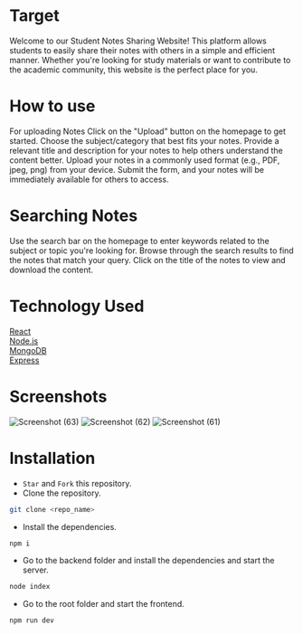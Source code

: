 # Target 
Welcome to our Student Notes Sharing Website! This platform allows students to easily share their notes with others in a simple and efficient manner. Whether you're looking for study materials or want to contribute to the academic community, this website is the perfect place for you.



# How to use
For uploading Notes
Click on the "Upload" button on the homepage to get started.
Choose the subject/category that best fits your notes.
Provide a relevant title and description for your notes to help others understand the content better.
Upload your notes in a commonly used format (e.g., PDF, jpeg, png) from your device.
Submit the form, and your notes will be immediately available for others to access.

# Searching Notes
Use the search bar on the homepage to enter keywords related to the subject or topic you're looking for.
Browse through the search results to find the notes that match your query.
Click on the title of the notes to view and download the content.

# Technology Used
[React](https://react.dev/)<br>
[Node.js](https://nodejs.org/en)<br>
[MongoDB](https://www.mongodb.com/)<br>
[Express](https://expressjs.com/)<br>

# Screenshots

![Screenshot (63)](https://github.com/king-407/Target/assets/95581750/9bbebdef-0a3c-4d4f-b7ef-46d5d391cab6)
![Screenshot (62)](https://github.com/king-407/Target/assets/95581750/7d9747a1-e40d-4eab-9387-df13a4b6d67c)
![Screenshot (61)](https://github.com/king-407/Target/assets/95581750/e216fcbe-53f6-4446-9be3-d9719d339ab7)

# Installation
- `Star` and `Fork` this repository.
- Clone the repository.

```bash
git clone <repo_name>
```
- Install the dependencies.

```bash
npm i
```
- Go to the backend folder and install the dependencies and start the server.

```bash
node index
```
- Go to the root folder and start the frontend.

```bash
npm run dev
```
  
